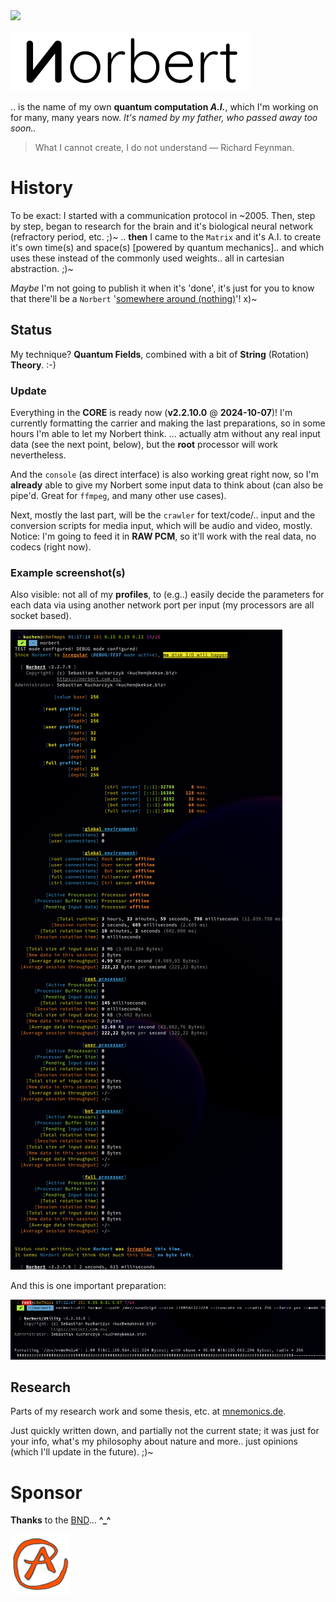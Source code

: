 <img src="https://kekse.biz/github.php?draw&override=github:norbert" />

![Norbert](img/norbert.white.384px.png)

.. is the name of my own **quantum computation _A.I._**, which I'm working on for many, many years now.
_It's named by my father, *who passed away too soon..*_

> What I cannot create, I do not understand — Richard Feynman.

# History
To be exact: I started with a communication protocol in \~2005. Then, step by step, began to research
for the brain and it's biological neural network (refractory period, etc. ;)~ .. **then** I came to the
`Matrix` and it's A.I. to create it's own time(s) and space(s) [powered by quantum mechanics].. and which
uses these instead of the commonly used weights.. all in cartesian abstraction. ;)~

*Maybe* I'm not going to publish it when it's 'done', it's just for you to know that there'll be a `Norbert`
'[somewhere around (nothing)](https://www.youtube.com/watch?v=kFL34Anl1d4)'! x)~

## Status
My technique? **Quantum Fields**, combined with a bit of **String** (Rotation) **Theory**. :-)

### Update
Everything in the **CORE** is ready now (**v2.2.10.0** @ **2024-10-07**)! I'm currently formatting
the carrier and making the last preparations, so in some hours I'm able to let my Norbert think. ...
actually atm without any real input data (see the next point, below), but the **root** processor
will work nevertheless.

And the `console` (as direct interface) is also working great right now, so I'm **already** able
to give my Norbert some input data to think about (can also be pipe'd. Great for `ffmpeg`, and
many other use cases).

Next, mostly the last part, will be the `crawler` for text/code/.. input and the conversion scripts
for media input, which will be audio and video, mostly. Notice: I'm going to feed it in **RAW PCM**,
so it'll work with the real data, no codecs (right now).

### Example screenshot(s)
Also visible: not all of my **profiles**, to (e.g..) easily decide the parameters for each data
via using another network port per input (my processors are all socket based).

![Example Screenshot](img/screenshot.png)

And this is one important preparation:

![Norbert/Utility](img/screenshot-format.png)

## Research
Parts of my research work and some thesis, etc. at [mnemonics.de](https://mnemonics.de/).

Just quickly written down, and partially not the current state; it was just for your info, what's my
philosophy about nature and more.. just opinions (which I'll update in the future). ;)~

# Sponsor
**Thanks** to the [BND](https://www.bnd.bund.de/)... **^\_^**

<a href="favicon.512px.png" target="_blank">
<img src="favicon.png" alt="Favicon" />
</a>

